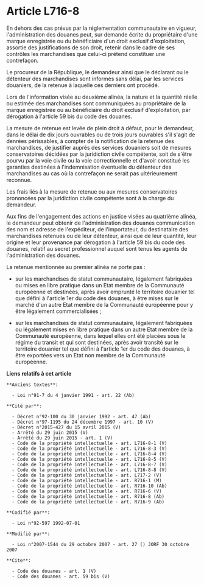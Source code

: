 # Article L716-8

En dehors des cas prévus par la réglementation communautaire en vigueur, l'administration des douanes peut, sur demande
écrite du propriétaire d'une marque enregistrée ou du bénéficiaire d'un droit exclusif d'exploitation, assortie des
justifications de son droit, retenir dans le cadre de ses contrôles les marchandises que celui-ci prétend constituer une
contrefaçon. 

Le procureur de la République, le demandeur ainsi que le déclarant ou le détenteur des marchandises sont informés sans délai,
par les services douaniers, de la retenue à laquelle ces derniers ont procédé. 

Lors de l'information visée au deuxième alinéa, la nature et la quantité réelle ou estimée des marchandises sont communiquées
au propriétaire de la marque enregistrée ou au bénéficiaire du droit exclusif d'exploitation, par dérogation à l'article 59
bis du code des douanes. 

La mesure de retenue est levée de plein droit à défaut, pour le demandeur, dans le délai de dix jours ouvrables ou de trois
jours ouvrables s'il s'agit de denrées périssables, à compter de la notification de la retenue des marchandises, de justifier
auprès des services douaniers soit de mesures conservatoires décidées par la juridiction civile compétente, soit de s'être
pourvu par la voie civile ou la voie correctionnelle et d'avoir constitué les garanties destinées à l'indemnisation
éventuelle du détenteur des marchandises au cas où la contrefaçon ne serait pas ultérieurement reconnue. 

Les frais liés à la mesure de retenue ou aux mesures conservatoires prononcées par la juridiction civile compétente sont à la
charge du demandeur. 

Aux fins de l'engagement des actions en justice visées au quatrième alinéa, le demandeur peut obtenir de l'administration des
douanes communication des nom et adresse de l'expéditeur, de l'importateur, du destinataire des marchandises retenues ou de
leur détenteur, ainsi que de leur quantité, leur origine et leur provenance par dérogation à l'article 59 bis du code des
douanes, relatif au secret professionnel auquel sont tenus les agents de l'administration des douanes. 

La retenue mentionnée au premier alinéa ne porte pas :

- sur les marchandises de statut communautaire, légalement fabriquées ou mises en libre pratique dans un Etat membre de la
Communauté européenne et destinées, après avoir emprunté le territoire douanier tel que défini à l'article 1er du code des
douanes, à être mises sur le marché d'un autre Etat membre de la Communauté européenne pour y être légalement
commercialisées ;

- sur les marchandises de statut communautaire, légalement fabriquées ou légalement mises en libre pratique dans un autre
Etat membre de la Communauté européenne, dans lequel elles ont été placées sous le régime du transit et qui sont destinées,
après avoir transité sur le territoire douanier tel que défini à l'article 1er du code des douanes, à être exportées vers un
Etat non membre de la Communauté européenne.

**Liens relatifs à cet article**

	**Anciens textes**:

	  - Loi n°91-7 du 4 janvier 1991 - art. 22 (Ab)

	**Cité par**:

	  - Décret n°92-100 du 30 janvier 1992 - art. 47 (Ab)
	  - Décret n°97-1195 du 24 décembre 1997 - art. 10 (V)
	  - Décret n°2015-427 du 15 avril 2015 (V)
	  - Arrêté du 29 juin 2015 (V)
	  - Arrêté du 29 juin 2015 - art. 1 (V)
	  - Code de la propriété intellectuelle - art. L716-8-1 (V)
	  - Code de la propriété intellectuelle - art. L716-8-3 (V)
	  - Code de la propriété intellectuelle - art. L716-8-4 (V)
	  - Code de la propriété intellectuelle - art. L716-8-5 (V)
	  - Code de la propriété intellectuelle - art. L716-8-7 (V)
	  - Code de la propriété intellectuelle - art. L716-8-8 (V)
	  - Code de la propriété intellectuelle - art. L717-2 (V)
	  - Code de la propriété intellectuelle - art. R716-1 (M)
	  - Code de la propriété intellectuelle - art. R716-10 (Ab)
	  - Code de la propriété intellectuelle - art. R716-6 (V)
	  - Code de la propriété intellectuelle - art. R716-8 (Ab)
	  - Code de la propriété intellectuelle - art. R716-9 (Ab)

	**Codifié par**:

	  - Loi n°92-597 1992-07-01

	**Modifié par**:

	  - Loi n°2007-1544 du 29 octobre 2007 - art. 27 () JORF 30 octobre 2007

	**Cite**:

	  - Code des douanes - art. 1 (V)
	  - Code des douanes - art. 59 bis (V)
